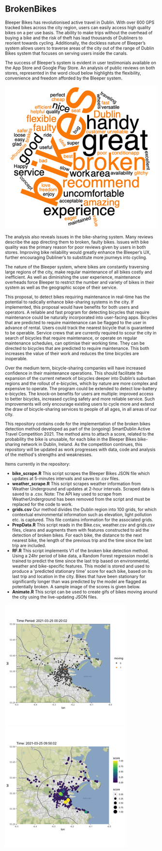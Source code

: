 # BrokenBikes
Bleeper Bikes has revolutionised active travel in Dublin. With over 600 GPS tracked bikes across the city region, users can easily access high quality bikes on a per use basis. The ability to make trips without the overhead of buying a bike and the risk of theft has lead thousands of Dubliners to reorient towards cycling. Additionally, the dockless nature of Bleeper’s system allows users to traverse areas of the city out of the range of Dublin Bikes system that focuses on serving users inside the canals. 

The success of Bleeper’s system is evident in user testimonials available on the App Store and Google Play Store. An analysis of public reviews on both stores, represented in the word cloud below highlights the flexibility, convenience and freedom afforded by the Bleeper system. 

<img src="WordCloud.png" alt="WordCloud" class="center">

The analysis also reveals issues in the bike-sharing system. Many reviews describe the app directing them to broken, faulty bikes. Issues with bike quality was the primary reason for poor reviews given by users in both stores. Improving bike reliability would greatly enhance the Bleeper’s UX, further encouraging Dubliner’s to substitute more journeys into cycling. 

The nature of the Bleeper system, where bikes are constantly traversing large regions of the city, make regular maintenance of all bikes costly and inefficient. As well as diminishing the user experience, maintenance overheads force Bleeper to restrict the number and variety of bikes in their system as well as the geographic scope of their service. 

This proposal, to detect bikes requiring maintenance in real-time has the potential to radically enhance bike-sharing systems in the city. If implemented, this proposal would have benefits for both users and operators. A reliable and fast program for detecting bicycles that require maintenance could be naturally incorporated into user-facing apps. Bicycles that are predicted to require maintenance can be flagged to the user in advance of rental. Users could track the nearest bicycle that is guaranteed to be operable. Service crews that are currently required to scour the city in search of bicycles that require maintenance, or operate on regular maintenance schedules, can optimise their working time. They can be directed to bicycles that are predicted to require maintenance. This both increases the value of their work and reduces the time bicycles are inoperable. 

Over the medium term, bicycle-sharing companies will have increased confidence in their maintenance operations. This should facilitate the expansion of the current network of bicycles deeper into Dublin’s suburban regions and the rollout of e-bicycles, which by nature are more complex and expensive to operate. The program could be extended to detect low-battery e-bicycles. The knock-on benefits for users are multiple: improved access to better bicycles, increased cycling safety and more reliable service. Such improvements will only encourage existing users to cycle more and extend the draw of bicycle-sharing services to people of all ages, in all areas of our city. 

This repository contains code for the implementation of the broken bikes detection method developed as part of the (ongoing) SmartDublin Active Travel Competition 2021. The method aims to attach a score, related to the probability the bike is unusable, for each bike in the Bleeper Bikes bike-sharing network in Dublin, Ireland. As the competition continues, this repository will be updated as work progresses with data, code and analysis of the method's strengths and weaknesses. 

Items currently in the repository:
- **bike_scrape.R** This script scrapes the Bleeper Bikes JSON file which updates at 5-minutes intervals and saves to .csv files. 
- **weather_scrape.R** This script scrapes weather information from Weather Underground and updates at 2-hour intervals. Scraped data is saved to a .csv. Note: The API key used to scrape from WeatherUnderground has been removed from the script and must be replaced for the code to work. 
- **grids.csv**  Our method divides the Dublin region into 100 grids, for which contextual environmental information such as elevation, light pollution etc. is captured. This file contains information for the associated grids. 
- **PrepData.R** This script reads in the Bike.csv, weather.csv and grids.csv files, cleans and augments them with features constructed to aid the detection of broken bikes. For each bike, the distance to the next nearest bike, the length of the previous trip and the time since the last trip are included. 
- **RF.R** This script implements V1 of the broken bike detection method. Using a 24hr period of bike data, a Random Forest regression model is trained to predict the time since the last trip based on environmental, weather and bike-specific features. This model is stored and used to produce a 'predicted stationary time' score for each bike, based on its last trip and location in the city. Bikes that have been stationary for significantly longer than was predicted by the model are flagged as potentially broken. A sample image of the scores is given below. 
- **Animate.R** This script can be used to create gifs of bikes moving around the city using the live-updating JSON files. 

<img src="bikes_129-153.gif" width = "400"  class="center"/> <img src="bike_125_map.png" width = "400" class="center"/>

